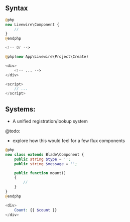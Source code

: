 
## Syntax

```php
@php
new Livewire\Component {
    //
}
@endphp

<!-- Or -->

@php(new App\Livewire\Project\Create)

<div>
    <!-- ... -->
</div>

<script>
    // ...
</script>
```

## Systems:
* A unified registration/lookup system


@todo:
* explore how this would feel for a few flux components

```php
@php
new class extends Blade\Component {
    public string $type = '';
    public string $message = '';

    public function mount()
    {
        //
    }
}
@endphp

<div>
    Count: {{ $count }}
</div>
```
